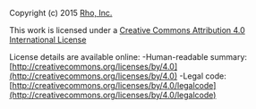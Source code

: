 Copyright (c) 2015 [Rho, Inc.](http://www.rhoworld.com)

This work is licensed under a [Creative Commons Attribution 4.0 International License](http://creativecommons.org/licenses/by/4.0)

License details are available online:
-Human-readable summary: [http://creativecommons.org/licenses/by/4.0](http://creativecommons.org/licenses/by/4.0)
-Legal code: [http://creativecommons.org/licenses/by/4.0/legalcode](http://creativecommons.org/licenses/by/4.0/legalcode)
